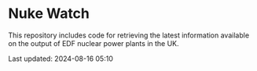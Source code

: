 # Nuke Watch

This repository includes code for retrieving the latest information available on the output of EDF nuclear power plants in the UK.

Last updated: 2024-08-16 05:10